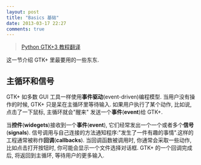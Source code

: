 ```yaml
---
layout: post
title: "Basics 基础"
date: 2013-03-17 22:27
comments: true
---
```


> [Python GTK+3 教程翻译](/blog/categories/python-gtk-plus-3-tutorial/)

这一节介绍 GTK+ 里最要用的一些东东.

## 主循环和信号

GTK+ 如多数 GUI 工具一样使用**事件驱动**(event-driven)编程模型.
当用户没有操作的时候, GTK+ 只是呆在主循环里等待输入.
如果用户执行了某个动作, 比如说, 点击了一下鼠标, 主循环就会"醒来"
发送一个**事件**(**event**)给 GTK+.

当**控件**(**widegets**)接收到一个**事件**(**event**), 它们经常发出一个一个或者多个**信号**(**signals**).
信号调用与自己连接的方法通知程序:"发生了一件有趣的事情".这样的工程通常被称作**回调**(**callbacks**).
当回调函数被调用时, 你通常会采取一些动作, 比如点击打开按钮时, 你可能会显示一个文件选择对话框.
GTK+ 的一个回调完成后, 将返回到主循环, 等待用户的更多输入.
